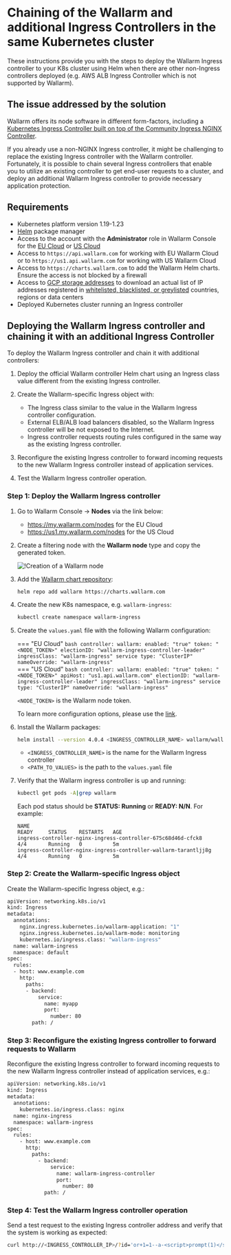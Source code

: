 # Chaining of the Wallarm and additional Ingress Controllers in the same Kubernetes cluster

These instructions provide you with the steps to deploy the Wallarm Ingress controller to your K8s cluster using Helm when there are other non-Ingress controllers deployed (e.g. AWS ALB Ingress Controller which is not supported by Wallarm).

## The issue addressed by the solution

Wallarm offers its node software in different form-factors, including a [Kubernetes Ingress Controller built on top of the Community Ingress NGINX Controller](installation-kubernetes-en.md).

If you already use a non-NGINX Ingress controller, it might be challenging to replace the existing Ingress controller with the Wallarm controller. Fortunately, it is possible to chain several Ingress controllers that enable you to utilize an existing controller to get end-user requests to a cluster, and deploy an additional Wallarm Ingress controller to provide necessary application protection.

## Requirements

* Kubernetes platform version 1.19-1.23
* [Helm](https://helm.sh/) package manager
* Access to the account with the **Administrator** role in Wallarm Console for the [EU Cloud](https://my.wallarm.com/) or [US Cloud](https://us1.my.wallarm.com/)
* Access to `https://api.wallarm.com` for working with EU Wallarm Cloud or to `https://us1.api.wallarm.com` for working with US Wallarm Cloud
* Access to `https://charts.wallarm.com` to add the Wallarm Helm charts. Ensure the access is not blocked by a firewall
* Access to [GCP storage addresses](https://www.gstatic.com/ipranges/goog.json) to download an actual list of IP addresses registered in [whitelisted, blacklisted, or greylisted](../user-guides/ip-lists/overview.md) countries, regions or data centers
* Deployed Kubernetes cluster running an Ingress controller

## Deploying the Wallarm Ingress controller and chaining it with an additional Ingress Controller

To deploy the Wallarm Ingress controller and chain it with additional controllers:

1. Deploy the official Wallarm controller Helm chart using an Ingress class value different from the existing Ingress controller.
1. Create the Wallarm-specific Ingress object with:

    * The Ingress class similar to the value in the Wallarm Ingress controller configuration.
    * External ELB/ALB load balancers disabled, so the Wallarm Ingress controller will be not exposed to the Internet.
    * Ingress controller requests routing rules configured in the same way as the existing Ingress controller.
1. Reconfigure the existing Ingress controller to forward incoming requests to the new Wallarm Ingress controller instead of application services.
1. Test the Wallarm Ingress controller operation.

### Step 1: Deploy the Wallarm Ingress controller

1. Go to Wallarm Console → **Nodes** via the link below:
    * https://my.wallarm.com/nodes for the EU Cloud
    * https://us1.my.wallarm.com/nodes for the US Cloud
1. Create a filtering node with the **Wallarm node** type and copy the generated token.
    
    ![!Creation of a Wallarm node](../images/user-guides/nodes/create-wallarm-node-name-specified.png)
1. Add the [Wallarm chart repository](https://charts.wallarm.com/):
    ```
    helm repo add wallarm https://charts.wallarm.com
    ```
1. Create the new K8s namespace, e.g. `wallarm-ingress`:

    ```bash
    kubectl create namespace wallarm-ingress
    ```
1. Create the `values.yaml` file with the following Wallarm configuration:

    === "EU Cloud"
        ```bash
        controller:
          wallarm:
            enabled: "true"
            token: "<NODE_TOKEN>"
          electionID: "wallarm-ingress-controller-leader"
          ingressClass: "wallarm-ingress"
          service
            type: "ClusterIP"
        nameOverride: "wallarm-ingress"
        ```    
    === "US Cloud"
        ```bash
        controller:
          wallarm:
            enabled: "true"
            token: "<NODE_TOKEN>"
            apiHost: "us1.api.wallarm.com"
          electionID: "wallarm-ingress-controller-leader"
          ingressClass: "wallarm-ingress"
          service
            type: "ClusterIP"
        nameOverride: "wallarm-ingress"
        ```
    
    `<NODE_TOKEN>` is the Wallarm node token.

    To learn more configuration options, please use the [link](configure-kubernetes-en.md).
1. Install the Wallarm packages:

    ``` bash
    helm install --version 4.0.4 <INGRESS_CONTROLLER_NAME> wallarm/wallarm-ingress -n wallarm-ingress -f <PATH_TO_VALUES>
    ```

    * `<INGRESS_CONTROLLER_NAME>` is the name for the Wallarm Ingress controller
    * `<PATH_TO_VALUES>` is the path to the `values.yaml` file
1. Verify that the Wallarm ingress controller is up and running: 

    ```bash
    kubectl get pods -A|grep wallarm
    ```

    Each pod status should be **STATUS: Running** or **READY: N/N**. For example:

    ```
    NAME                                                              READY     STATUS    RESTARTS   AGE
    ingress-controller-nginx-ingress-controller-675c68d46d-cfck8      4/4       Running   0          5m
    ingress-controller-nginx-ingress-controller-wallarm-tarantljj8g   4/4       Running   0          5m
    ```

### Step 2: Create the Wallarm-specific Ingress object

Create the Wallarm-specific Ingress object, e.g.:

```bash
apiVersion: networking.k8s.io/v1
kind: Ingress
metadata:
  annotations:
    nginx.ingress.kubernetes.io/wallarm-application: "1"
    nginx.ingress.kubernetes.io/wallarm-mode: monitoring
    kubernetes.io/ingress.class: "wallarm-ingress"
  name: wallarm-ingress
  namespace: default
spec:
  rules:
  - host: www.example.com
    http:
      paths:
      - backend:
          service:
            name: myapp
            port:
              number: 80
        path: /
```

### Step 3: Reconfigure the existing Ingress controller to forward requests to Wallarm

Reconfigure the existing Ingress controller to forward incoming requests to the new Wallarm Ingress controller instead of application services, e.g.:

```bash
apiVersion: networking.k8s.io/v1
kind: Ingress
metadata:
  annotations:
    kubernetes.io/ingress.class: nginx
  name: nginx-ingress
  namespace: wallarm-ingress
spec:
  rules:
    - host: www.example.com
      http:
        paths:
          - backend:
              service:
                name: wallarm-ingress-controller
                port:
                  number: 80
            path: /
```

### Step 4: Test the Wallarm Ingress controller operation

Send a test request to the existing Ingress controller address and verify that the system is working as expected:

```bash
curl http://<INGRESS_CONTROLLER_IP>/?id='or+1=1--a-<script>prompt(1)</script>'
```

